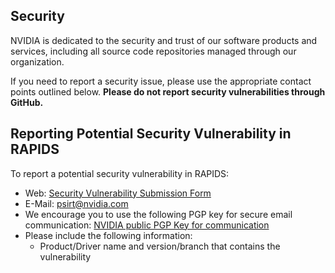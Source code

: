 ## Security

NVIDIA is dedicated to the security and trust of our software products and services, including all source code repositories managed through our organization.

If you need to report a security issue, please use the appropriate contact points outlined below. **Please do not report security vulnerabilities through GitHub.**

## Reporting Potential Security Vulnerability in RAPIDS

To report a potential security vulnerability in RAPIDS:
- Web: [Security Vulnerability Submission Form](https://www.nvidia.com/object/submit-security-vulnerability.html)
- E-Mail: psirt@nvidia.com
- We encourage you to use the following PGP key for secure email communication: [NVIDIA public PGP Key for communication](https://www.nvidia.com/en-us/security/pgp-key)
- Please include the following information:
   	 - Product/Driver name and version/branch that contains the vulnerability

